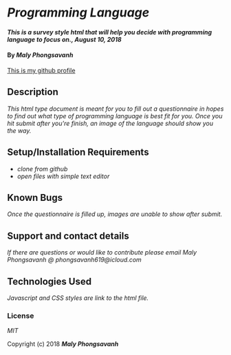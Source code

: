 # _Programming Language_

#### _This is a survey style html that will help you decide with programming language to focus on., August 10, 2018_

#### By _**Maly Phongsavanh**_
[This is my github profile](https://github.com/malyphong)

## Description

_This html type document is meant for you to fill out a questionnaire in hopes to find out what type of programming language is best fit for you. Once you hit submit after you're finish, an image of the language should show you the way._

## Setup/Installation Requirements

* _clone from github_
* _open files with simple text editor_


## Known Bugs

_Once the questionnaire is filled up, images are unable to show after submit._

## Support and contact details

_If there are questions or would like to contribute please email Maly Phongsavanh @ phongsavanh619@icloud.com_

## Technologies Used

_Javascript and CSS styles are link to the html file._

### License

*MIT*

Copyright (c) 2018 **_Maly Phongsavanh_**
